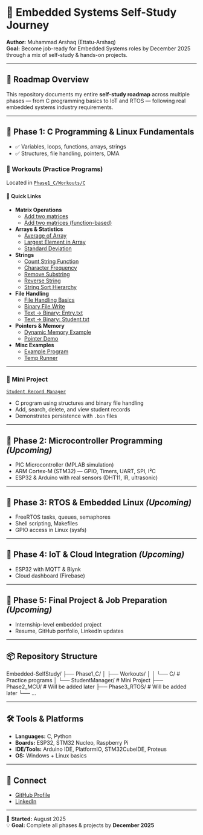 # 🚀 Embedded Systems Self-Study Journey

**Author:** Muhammad Arshaq (Ettatu-Arshaq)  
**Goal:** Become job-ready for Embedded Systems roles by December 2025 through a mix of self-study & hands-on projects.

---

## 📅 Roadmap Overview
This repository documents my entire **self-study roadmap** across multiple phases — from C programming basics to IoT and RTOS — following real embedded systems industry requirements.

---

## 📂 Phase 1: C Programming & Linux Fundamentals
- ✅ Variables, loops, functions, arrays, strings  
- ✅ Structures, file handling, pointers, DMA  

### 📂 Workouts (Practice Programs)
Located in [`Phase1_C/Workouts/C`](./Phase1_C/Workouts/C)

#### 🔗 Quick Links
- **Matrix Operations**
  - [Add two matrices](./Phase1_C/Workouts/C/Add_matrix.c)  
  - [Add two matrices (function-based)](./Phase1_C/Workouts/C/Add_matrix_fn.c)  
- **Arrays & Statistics**
  - [Average of Array](./Phase1_C/Workouts/C/Avg%20of%20Array_1_9-6-25.c)  
  - [Largest Element in Array](./Phase1_C/Workouts/C/Largest_Element_inarray.c)  
  - [Standard Deviation](./Phase1_C/Workouts/C/Standard_Deviation.c)  
- **Strings**
  - [Count String Function](./Phase1_C/Workouts/C/Count_stringfn.c)  
  - [Character Frequency](./Phase1_C/Workouts/C/char_freq.c)  
  - [Remove Substring](./Phase1_C/Workouts/C/strremove.c)  
  - [Reverse String](./Phase1_C/Workouts/C/strrev.c)  
  - [String Sort Hierarchy](./Phase1_C/Workouts/C/strsorthirerarcy.c)  
- **File Handling**
  - [File Handling Basics](./Phase1_C/Workouts/C/File.c)  
  - [Binary File Write](./Phase1_C/Workouts/C/File_bin_wr.c)  
  - [Text → Binary: Entry.txt](./Phase1_C/Workouts/C/txtorbin/Entry.txt)  
  - [Text → Binary: Student.txt](./Phase1_C/Workouts/C/txtorbin/Student.txt)  
- **Pointers & Memory**
  - [Dynamic Memory Example](./Phase1_C/Workouts/C/memory.c)  
  - [Pointer Demo](./Phase1_C/Workouts/C/pointer.c)  
- **Misc Examples**
  - [Example Program](./Phase1_C/Workouts/C/example.c)  
  - [Temp Runner](./Phase1_C/Workouts/C/tempCodeRunnerFile.c)  

---

### 📂 Mini Project
[`Student Record Manager`](./Phase1_C/StudentManager)  
- C program using structures and binary file handling  
- Add, search, delete, and view student records  
- Demonstrates persistence with `.bin` files  

---

## 📂 Phase 2: Microcontroller Programming *(Upcoming)*
- PIC Microcontroller (MPLAB simulation)  
- ARM Cortex-M (STM32) — GPIO, Timers, UART, SPI, I²C  
- ESP32 & Arduino with real sensors (DHT11, IR, ultrasonic)  

---

## 📂 Phase 3: RTOS & Embedded Linux *(Upcoming)*
- FreeRTOS tasks, queues, semaphores  
- Shell scripting, Makefiles  
- GPIO access in Linux (sysfs)  

---

## 📂 Phase 4: IoT & Cloud Integration *(Upcoming)*
- ESP32 with MQTT & Blynk  
- Cloud dashboard (Firebase)  

---

## 📂 Phase 5: Final Project & Job Preparation *(Upcoming)*
- Internship-level embedded project  
- Resume, GitHub portfolio, LinkedIn updates  

---

## 📦 Repository Structure

Embedded-SelfStudy/
├── Phase1_C/
│ ├── Workouts/
│ │ └── C/ # Practice programs
│ └── StudentManager/ # Mini Project
├── Phase2_MCU/ # Will be added later
├── Phase3_RTOS/ # Will be added later
└── ...


---

## 🛠 Tools & Platforms
- **Languages:** C, Python  
- **Boards:** ESP32, STM32 Nucleo, Raspberry Pi  
- **IDE/Tools:** Arduino IDE, PlatformIO, STM32CubeIDE, Proteus  
- **OS:** Windows + Linux basics  

---

## 📢 Connect
- [GitHub Profile](https://github.com/Ettatu-Arshaq)  
- [LinkedIn](www.linkedin.com/in/muhammad-arshaq-0b7455237/)  

---
📅 **Started:** August 2025  
💡 **Goal:** Complete all phases & projects by **December 2025**
